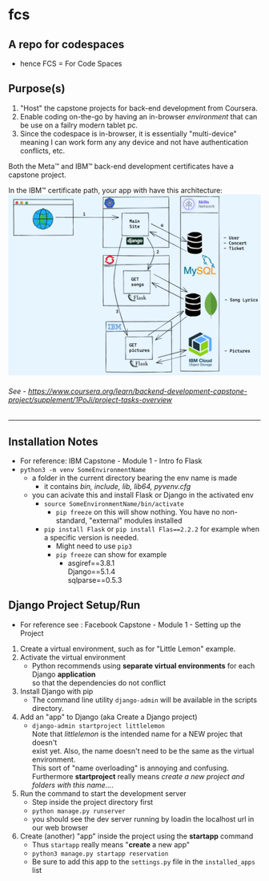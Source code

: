 # fcs
## A repo for codespaces
- hence FCS = For Code Spaces

## Purpose(s)
1. "Host" the capstone projects for back-end development from Coursera.
1. Enable coding on-the-go by having an in-browser _environment_ that can be use on a failry modern tablet pc.
1. Since the codespace is in-browser, it is essentially "multi-device" meaning I can work form any any device and not have authentication conflicts, etc.

Both the Meta&trade; and IBM&trade; back-end development certificates have a capstone project.

In the IBM&trade; certificate path, your app with have this architecture:
![IBM website build](backend_capstone_architecture.png)
###### See - https://www.coursera.org/learn/backend-development-capstone-project/supplement/1PoJi/project-tasks-overview

----

## Installation Notes
- For reference: IBM Capstone - Module 1 - Intro fo Flask
- `python3 -m venv SomeEnvironmentName`
  - a folder in the current directory bearing the env name is made
    - it contains _bin, include, lib, lib64, pyvenv.cfg_
  - you can acivate this and install Flask or Django in the activated env
    - `source SomeEnvironmentName/bin/activate`
        - `pip freeze` on this will show nothing. You have no non-standard, "external" modules installed
    - `pip install Flask` or `pip install Flas==2.2.2` for example when a specific version is needed.
        - Might need to use `pip3`
        - `pip freeze` can show for example
            + asgiref==3.8.1  
            Django==5.1.4  
            sqlparse==0.5.3

## Django Project Setup/Run 
- For reference see : Facebook Capstone - Module 1 - Setting up the Project
1. Create a virtual environment, such as for "Little Lemon" example.
1. Activate the virtual environment
    - Python recommends using __separate virtual environments__ for each Django __application__  
  so that the dependencies do not conflict
1. Install Django with pip
    - The command line utility `django-admin` will be available in the scripts directory.
1. Add an "app" to Django (aka Create a Django project)
    - `django-admin startproject littlelemon`  
    Note that _littlelemon_ is the intended name for a NEW projec that doesn't  
    exist yet. Also, the name doesn't need to be the same as the virtual environment.  
    This sort of "name overloading" is annoying and confusing.  
    Furthermore __startproject__ really means _create a new project and folders with this name..._.
1. Run the command to start the development server
    - Step inside the project directory first
    - `python manage.py runserver`
    - you should see the dev server running by loadin the localhost url in our web browser
1. Create (another) "app" inside the project using the __startapp__ command
    - Thus `startapp` really means "__create__ a new app"
    - `python3 manage.py startapp reservation`
    - Be sure to add this app to the `settings.py` file in the `installed_apps` list
